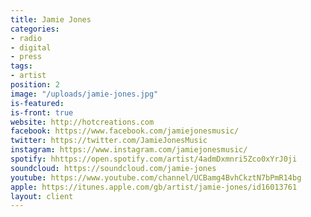 ```yaml
---
title: Jamie Jones
categories:
- radio
- digital
- press
tags:
- artist
position: 2
image: "/uploads/jamie-jones.jpg"
is-featured: 
is-front: true
website: http://hotcreations.com
facebook: https://www.facebook.com/jamiejonesmusic/
twitter: https://twitter.com/JamieJonesMusic
instagram: https://www.instagram.com/jamiejonesmusic/
spotify: hhttps://open.spotify.com/artist/4admDxmnri5Zco0xYrJ0ji
soundcloud: https://soundcloud.com/jamie-jones
youtube: https://www.youtube.com/channel/UCBamg4BvhCkztN7bPmR14bg
apple: https://itunes.apple.com/gb/artist/jamie-jones/id16013761
layout: client
---
```


